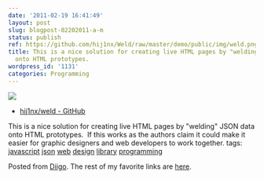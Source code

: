 ```yaml
---
date: '2011-02-19 16:41:49'
layout: post
slug: blogpost-02202011-a-m
status: publish
ref: https://github.com/hij1nx/Weld/raw/master/demo/public/img/weld.png
title: This is a nice solution for creating live HTML pages by "welding" JSON data
  onto HTML prototypes.
wordpress_id: '1131'
categories: Programming
---
```


[![](https://github.com/hij1nx/Weld/raw/master/demo/public/img/weld.png)](https://github.com/hij1nx/weld)


  * [hij1nx/weld - GitHub](https://github.com/hij1nx/weld)


This is a nice solution for creating live HTML pages by "welding" JSON data onto HTML prototypes.  If this works as the authors claim it could make it easier for graphic designers and web developers to work together.
 tags:                      [javascript](http://www.diigo.com/user/eobrain/javascript)            [json](http://www.diigo.com/user/eobrain/json)            [web](http://www.diigo.com/user/eobrain/web)            [design](http://www.diigo.com/user/eobrain/design)            [library](http://www.diigo.com/user/eobrain/library)            [programming](http://www.diigo.com/user/eobrain/programming)


Posted from [Diigo](http://www.diigo.com). The rest of my favorite links are [here](http://www.diigo.com/user/eobrain).
